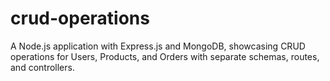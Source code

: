 # crud-operations
A Node.js application with Express.js and MongoDB, showcasing CRUD operations for Users, Products, and Orders with separate schemas, routes, and controllers.
